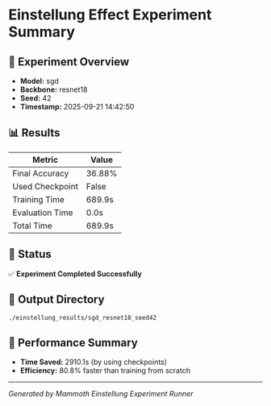 # Einstellung Effect Experiment Summary

## 🎯 Experiment Overview
- **Model:** sgd
- **Backbone:** resnet18
- **Seed:** 42
- **Timestamp:** 2025-09-21 14:42:50

## 📊 Results
| Metric | Value |
|--------|-------|
| Final Accuracy | 36.88% |
| Used Checkpoint | False |
| Training Time | 689.9s |
| Evaluation Time | 0.0s |
| Total Time | 689.9s |

## 🎉 Status
✅ **Experiment Completed Successfully**

## 📁 Output Directory
```
./einstellung_results/sgd_resnet18_seed42
```

## 🚀 Performance Summary
- **Time Saved:** 2910.1s (by using checkpoints)
- **Efficiency:** 80.8% faster than training from scratch

---
*Generated by Mammoth Einstellung Experiment Runner*
